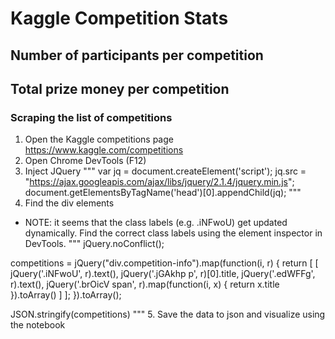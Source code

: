 # Kaggle Competition Stats

## Number of participants per competition

## Total prize money per competition

### Scraping the list of competitions

1. Open the Kaggle competitions page https://www.kaggle.com/competitions
2. Open Chrome DevTools (F12)
3. Inject JQuery
"""
var jq = document.createElement('script');
jq.src = "https://ajax.googleapis.com/ajax/libs/jquery/2.1.4/jquery.min.js";
document.getElementsByTagName('head')[0].appendChild(jq);
"""
4. Find the div elements
* NOTE: it seems that the class labels (e.g. .iNFwoU) get updated dynamically. Find the correct class labels using the element inspector in DevTools.
"""
jQuery.noConflict();

competitions =
jQuery("div.competition-info").map(function(i, r) {
  return [
   [
     jQuery('.iNFwoU', r).text(),
     jQuery('.jGAkhp p', r)[0].title,
     jQuery('.edWFFg', r).text(),
     jQuery('.brOicV span', r).map(function(i, x) { return x.title }).toArray()
   ]
  ];
}).toArray();

JSON.stringify(competitions)
"""
5. Save the data to json and visualize using the notebook
